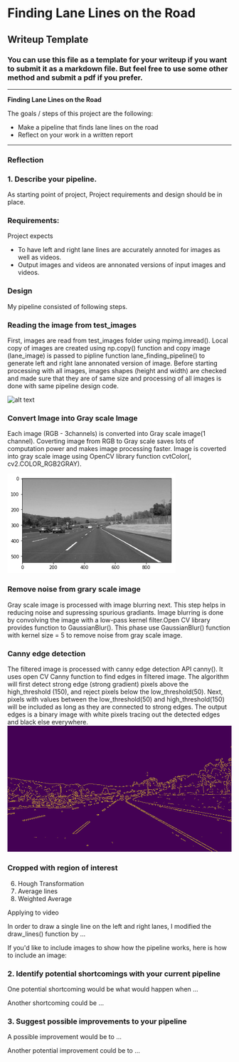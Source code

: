 # **Finding Lane Lines on the Road** 

## Writeup Template

### You can use this file as a template for your writeup if you want to submit it as a markdown file. But feel free to use some other method and submit a pdf if you prefer.

---

**Finding Lane Lines on the Road**

The goals / steps of this project are the following:
* Make a pipeline that finds lane lines on the road
* Reflect on your work in a written report


[//]: # (Image References)

[image1]: ./test_images/solidWhiteCurve.jpg "Original Image"
[image2]: ./processed_grayscale_solidWhiteCurve.png "Grayscale"
[image3]: ./processed_canny_solidWhiteCurve.jpg "Canny Image"
---

### Reflection

### 1. Describe your pipeline. 
As starting point of project, Project requirements and design should be in place. 

### Requirements:
Project expects 
 * To have left and right lane lines are accurately annoted for images as well as videos. 
 * Output images and videos are annonated versions of input images and videos.

### Design
My pipeline consisted of following steps. 

### Reading the image from test_images

First, images are read from test_images folder using mpimg.imread(). Local copy of images are created using np.copy() function and copy image (lane_image) is passed to pipline function lane_finding_pipeline() to generate left and right lane annonated version of image. Before starting processing with all images, images shapes (height and width) are checked and made sure that they are of same size and processing of all images is done with same pipeline design code.     

![alt text][image1]

### Convert Image into Gray scale Image

Each image (RGB - 3channels) is converted into Gray scale image(1 channel). Coverting image from RGB to Gray scale saves lots of computation power and makes image processing faster. Image is coverted into gray scale image using OpenCV library function cvtColor(<image>, cv2.COLOR_RGB2GRAY). 

![alt text][image2]

### Remove noise from grary scale image
Gray scale image is processed with image blurring next. This step helps in reducing noise and supressing spurious gradiants. Image blurring is done by convolving the image with a low-pass kernel filter.Open CV library provides function to GaussianBlur(). This phase use GaussianBlur() function with kernel size = 5 to remove noise from gray scale image. 

### Canny edge detection

The filtered image is processed with canny edge detection API canny(). It uses open CV Canny function to find edges in filtered image. The algorithm will first detect strong edge (strong gradient) pixels above the high_threshold (150), and reject pixels below the low_threshold(50). Next, pixels with values between the low_threshold(50) and high_threshold(150) will be included as long as they are connected to strong edges. The output edges is a binary image with white pixels tracing out the detected edges and black else everywhere. 
![alt text][image3]

### Cropped with region of interest

6. Hough Transformation
7. Average lines
8. Weighted Average


Applying to video
    
In order to draw a single line on the left and right lanes, I modified the draw_lines() function by ...

If you'd like to include images to show how the pipeline works, here is how to include an image: 




### 2. Identify potential shortcomings with your current pipeline


One potential shortcoming would be what would happen when ... 

Another shortcoming could be ...


### 3. Suggest possible improvements to your pipeline

A possible improvement would be to ...

Another potential improvement could be to ...

